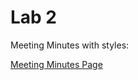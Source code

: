 # Lab 2

Meeting Minutes with styles:

[Meeting Minutes Page](https://zhuoyangm.github.io/fa22-cse110-lab3/)


